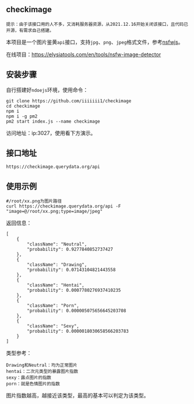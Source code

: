 checkimage
---------------

    提示：由于该接口用的人不多，又消耗服务器资源，从2021.12.16开始关闭该接口，且代码已开源，有需求自己搭建。


本项目是一个图片鉴黄`api`接口，支持`jpg`、`png`、`jpeg`格式文件，参考[nsfwjs][1]。

在线项目：https://elysiatools.com/en/tools/nsfw-image-detector

安装步骤
---------------

自行搭建好`ndoejs`环境，使用命令：

    git clone https://github.com/iiiiiii1/checkimage
    cd checkimage
    npm i
    npm i -g pm2
    pm2 start index.js --name checkimage

访问地址：ip:3027，使用看下方演示。

接口地址
---------------

    https://checkimage.querydata.org/api

使用示例
---------------
    
    #/root/xx.png为图片路径
    curl https://checkimage.querydata.org/api -F "image=@/root/xx.png;type=image/jpeg" 

返回信息：

    [
        {
            "className": "Neutral",
            "probability": 0.9277840852737427
        },
        {
            "className": "Drawing",
            "probability": 0.07143104821443558
        },
        {
            "className": "Hentai",
            "probability": 0.0007780276937410235
        },
        {
            "className": "Porn",
            "probability": 0.000005075656645203708
        },
        {
            "className": "Sexy",
            "probability": 0.0000018030658566203783
        }
    ]
类型参考：

    Drawing和Neutral：均为正常图片
    hentai：二次元类型的暴露图片指数
    sexy：露点图片的指数
    porn：就是色情图片的指数
图片指数越高，越接近该类型，最高的基本可以判定为该类型。

  [1]: https://github.com/infinitered/nsfwjs
